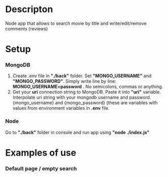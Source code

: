 # Descripton
Node app that allows to search movie by title and write/edit/remove comments (reviews)

# Setup
### MongoDB 
1. Create .env file in **"./back"** folder. Set **"MONGO_USERNAME"** and **"MONGO_PASSWORD"**. Simply write line by line:  **MONGO_USERNAME=password** . No semicolons, commas or anything.
2. Get your **uri** connection string to MongoDB. Paste it into **"uri"** variable. Interpolate uri string with your mongodb username and password. {mongo_username} and {mongo_password} (these are variables with values from environment variables in **.env** file.

### Node
Go to **"./back"** folder in console and run app using **"node ./index.js"**
# Examples of use
### Default page / **empty** search
